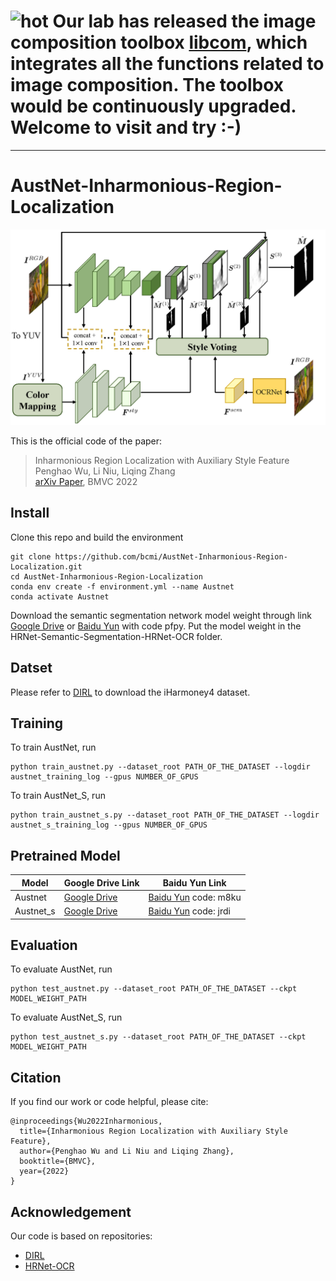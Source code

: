 # ![hot](https://bcmi.sjtu.edu.cn/~niuli/images/fire.png) Our lab has released the image composition toolbox [libcom](https://github.com/bcmi/libcom), which integrates all the functions related to image composition. The toolbox would be continuously upgraded. Welcome to visit and try :-)
---

# AustNet-Inharmonious-Region-Localization

![teaser](assets/pipeline.png)

This is the official code of the paper:
> Inharmonious Region Localization with Auxiliary Style Feature           
Penghao Wu, Li Niu, Liqing Zhang                                                             
[arXiv Paper](https://arxiv.org/abs/2210.02029), BMVC 2022


## Install
Clone this repo and build the environment

```
git clone https://github.com/bcmi/AustNet-Inharmonious-Region-Localization.git
cd AustNet-Inharmonious-Region-Localization
conda env create -f environment.yml --name Austnet
conda activate Austnet
```

Download the semantic segmentation network model weight through link [Google Drive](https://drive.google.com/file/d/1l1TZ6Nngwxc8g4qJT0rV3iDImstm3NuF/view?usp=share_link) or [Baidu Yun](https://pan.baidu.com/s/1SSRMI8QYCtRsG9E2zmOiOg) with code pfpy. Put the model weight in the HRNet-Semantic-Segmentation-HRNet-OCR folder.

## Datset
Please refer to [DIRL](https://github.com/bcmi/DIRL-Inharmonious-Region-Localization) to download the iHarmoney4 dataset.

## Training

To train AustNet, run

```
python train_austnet.py --dataset_root PATH_OF_THE_DATASET --logdir austnet_training_log --gpus NUMBER_OF_GPUS
```
To train AustNet_S, run
```
python train_austnet_s.py --dataset_root PATH_OF_THE_DATASET --logdir austnet_s_training_log --gpus NUMBER_OF_GPUS
```


## Pretrained Model

|Model| Google Drive Link| Baidu Yun Link|
|-----------|--------------|--------------|
| Austnet   | [Google Drive](https://drive.google.com/file/d/1q983Nr9ZW4UGTUzv8RNdpzpCOqBs-tID/view?usp=share_link) | [Baidu Yun](https://pan.baidu.com/s/1Z7r6p4LgJKqekZaJ3ctPpQ) code: m8ku   |
| Austnet_s | [Google Drive](https://drive.google.com/file/d/1A7q4mMiGe-s0jHXpccgkdHmMf65Fbad3/view?usp=share_link) | [Baidu Yun](https://pan.baidu.com/s/1LwAWRiFCceoX_wcLOtS5vQ) code: jrdi|


## Evaluation

To evaluate AustNet, run

```
python test_austnet.py --dataset_root PATH_OF_THE_DATASET --ckpt MODEL_WEIGHT_PATH
```
To evaluate AustNet_S, run
```
python test_austnet_s.py --dataset_root PATH_OF_THE_DATASET --ckpt MODEL_WEIGHT_PATH
```

## Citation

If you find our work or code helpful, please cite:
````
@inproceedings{Wu2022Inharmonious,
  title={Inharmonious Region Localization with Auxiliary Style Feature},
  author={Penghao Wu and Li Niu and Liqing Zhang},
  booktitle={BMVC},
  year={2022}
}
````

## Acknowledgement
Our code is based on repositories:
- [DIRL](https://github.com/bcmi/DIRL-Inharmonious-Region-Localization)
- [HRNet-OCR](https://github.com/HRNet/HRNet-Semantic-Segmentation)
